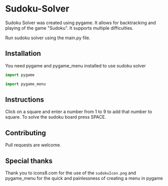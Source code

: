 # Sudoku-Solver

Sudoku Solver was created using pygame. It allows for backtracking and playing of the game "Sudoku". It supports multiple difficulties.

Run sudoku solver using the main.py file.

## Installation
You need pygame and pygame_menu installed to use sudoku solver

```python
import pygame
```
```python
import pygame_menu
```

## Instructions
Click on a square and enter a number from 1 to 9 to add that number to square. To solve the sudoku board press SPACE.


## Contributing
Pull requests are welcome.

## Special thanks
Thank you to icons8.com for the use of the 
```sudokuIcon.png```
and pygame_menu for the quick and painlessness of creating a menu in pygame
